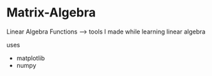 # Matrix-Algebra
Linear Algebra Functions --> tools I made while learning linear algebra

uses 
- matplotlib
- numpy
